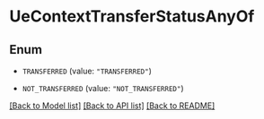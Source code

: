 # UeContextTransferStatusAnyOf

## Enum


* `TRANSFERRED` (value: `"TRANSFERRED"`)

* `NOT_TRANSFERRED` (value: `"NOT_TRANSFERRED"`)


[[Back to Model list]](../README.md#documentation-for-models) [[Back to API list]](../README.md#documentation-for-api-endpoints) [[Back to README]](../README.md)


